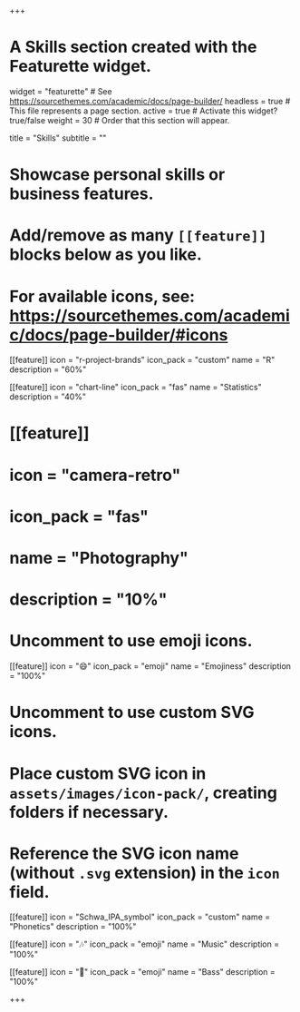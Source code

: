 +++
# A Skills section created with the Featurette widget.
widget = "featurette"  # See https://sourcethemes.com/academic/docs/page-builder/
headless = true  # This file represents a page section.
active = true  # Activate this widget? true/false
weight = 30  # Order that this section will appear.

title = "Skills"
subtitle = ""

# Showcase personal skills or business features.
#
# Add/remove as many `[[feature]]` blocks below as you like.
#
# For available icons, see: https://sourcethemes.com/academic/docs/page-builder/#icons

[[feature]]
  icon = "r-project-brands"
  icon_pack = "custom"
  name = "R"
  description = "60%"

[[feature]]
  icon = "chart-line"
  icon_pack = "fas"
  name = "Statistics"
  description = "40%"

# [[feature]]
#   icon = "camera-retro"
#   icon_pack = "fas"
#   name = "Photography"
#   description = "10%"

# Uncomment to use emoji icons.
[[feature]]
 icon = ":smile:"
 icon_pack = "emoji"
 name = "Emojiness"
 description = "100%"

# Uncomment to use custom SVG icons.
# Place custom SVG icon in `assets/images/icon-pack/`, creating folders if necessary.
# Reference the SVG icon name (without `.svg` extension) in the `icon` field.
[[feature]]
 icon = "Schwa_IPA_symbol"
 icon_pack = "custom"
 name = "Phonetics"
 description = "100%"

 [[feature]]
 icon = ":notes:"
 icon_pack = "emoji"
 name = "Music"
 description = "100%"

 [[feature]]
 icon = ":guitar:"
 icon_pack = "emoji"
 name = "Bass"
 description = "100%"

+++
